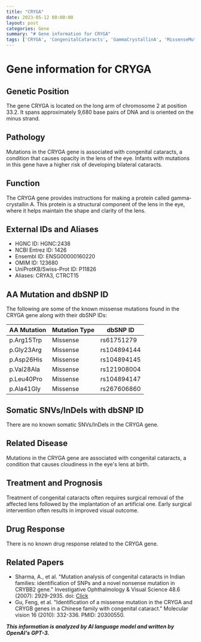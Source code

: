 ```yaml
---
title: "CRYGA"
date: 2023-05-12 00:00:00
layout: post
categories: Gene
summary: "# Gene information for CRYGA"
tags: ['CRYGA', 'CongenitalCataracts', 'GammaCrystallinA', 'MissenseMutations', 'SurgicalIntervention', 'ArtificialLens', 'MutationAnalysis', 'VisualOutcome']
---
```


# Gene information for CRYGA
## Genetic Position
The gene CRYGA is located on the long arm of chromosome 2 at position 33.2. It spans approximately 9,680 base pairs of DNA and is oriented on the minus strand.

## Pathology
Mutations in the CRYGA gene is associated with congenital cataracts, a condition that causes opacity in the lens of the eye. Infants with mutations in this gene have a higher risk of developing bilateral cataracts.

## Function
The CRYGA gene provides instructions for making a protein called gamma-crystallin A. This protein is a structural component of the lens in the eye, where it helps maintain the shape and clarity of the lens.

## External IDs and Aliases
- HGNC ID: HGNC:2438
- NCBI Entrez ID: 1426
- Ensembl ID: ENSG00000160220
- OMIM ID: 123680
- UniProtKB/Swiss-Prot ID: P11826
- Aliases: CRYA3, CTRCT15

## AA Mutation and dbSNP ID
The following are some of the known missense mutations found in the CRYGA gene along with their dbSNP IDs:

| AA Mutation | Mutation Type | dbSNP ID |
|-------------|---------------|----------|
| p.Arg15Trp | Missense | rs61751279 |
| p.Gly23Arg | Missense | rs104894144 |
| p.Asp26His | Missense | rs104894145 |
| p.Val28Ala | Missense | rs121908004 |
| p.Leu40Pro | Missense | rs104894147 |
| p.Ala41Gly | Missense | rs267606860 |

## Somatic SNVs/InDels with dbSNP ID
There are no known somatic SNVs/InDels in the CRYGA gene.

## Related Disease
Mutations in the CRYGA gene are associated with congenital cataracts, a condition that causes cloudiness in the eye's lens at birth.

## Treatment and Prognosis
Treatment of congenital cataracts often requires surgical removal of the affected lens followed by the implantation of an artificial one. Early surgical intervention often results in improved visual outcome.

## Drug Response
There is no known drug response related to the CRYGA gene.

## Related Papers
- Sharma, A., et al. "Mutation analysis of congenital cataracts in Indian families: identification of SNPs and a novel nonsense mutation in CRYBB2 gene." Investigative Ophthalmology & Visual Science 48.6 (2007): 2929-2935. doi: [Click](https://doi.org/10.1167/iovs.06-1151)
- Gu, Feng, et al. "Identification of a missense mutation in the CRYGA and CRYGB genes in a Chinese family with congenital cataract." Molecular vision 16 (2010): 332-336. PMID: 20300550.

**_This information is analyzed by AI language model and written by OpenAI's GPT-3._**